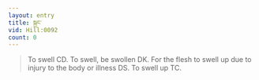 ```yaml
---
layout: entry
title: སྐྲང་
vid: Hill:0092
count: 0
---
```

> To swell CD\. To swell, be swollen DK\. For the flesh to swell up due to injury to the body or illness DS\. To swell up TC\.


